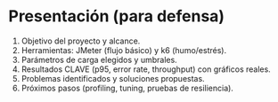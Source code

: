 # Presentación (para defensa)

1. Objetivo del proyecto y alcance.
2. Herramientas: JMeter (flujo básico) y k6 (humo/estrés).
3. Parámetros de carga elegidos y umbrales.
4. Resultados CLAVE (p95, error rate, throughput) con gráficos reales.
5. Problemas identificados y soluciones propuestas.
6. Próximos pasos (profiling, tuning, pruebas de resiliencia).
